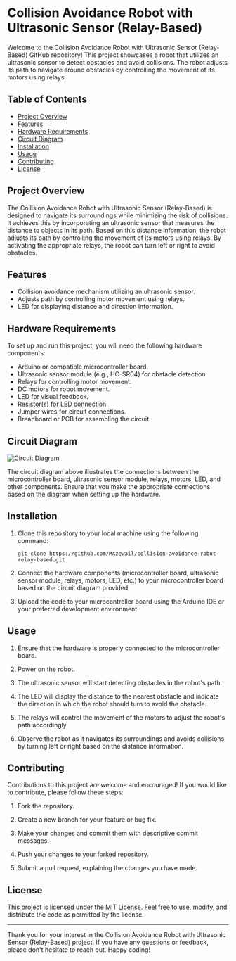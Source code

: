 # Collision Avoidance Robot with Ultrasonic Sensor (Relay-Based)

Welcome to the Collision Avoidance Robot with Ultrasonic Sensor (Relay-Based) GitHub repository! This project showcases a robot that utilizes an ultrasonic sensor to detect obstacles and avoid collisions. The robot adjusts its path to navigate around obstacles by controlling the movement of its motors using relays.

## Table of Contents

- [Project Overview](#project-overview)
- [Features](#features)
- [Hardware Requirements](#hardware-requirements)
- [Circuit Diagram](#circuit-diagram)
- [Installation](#installation)
- [Usage](#usage)
- [Contributing](#contributing)
- [License](#license)

## Project Overview

The Collision Avoidance Robot with Ultrasonic Sensor (Relay-Based) is designed to navigate its surroundings while minimizing the risk of collisions. It achieves this by incorporating an ultrasonic sensor that measures the distance to objects in its path. Based on this distance information, the robot adjusts its path by controlling the movement of its motors using relays. By activating the appropriate relays, the robot can turn left or right to avoid obstacles.

## Features

- Collision avoidance mechanism utilizing an ultrasonic sensor.
- Adjusts path by controlling motor movement using relays.
- LED for displaying distance and direction information.

## Hardware Requirements

To set up and run this project, you will need the following hardware components:

- Arduino or compatible microcontroller board.
- Ultrasonic sensor module (e.g., HC-SR04) for obstacle detection.
- Relays for controlling motor movement.
- DC motors for robot movement.
- LED for visual feedback.
- Resistor(s) for LED connection.
- Jumper wires for circuit connections.
- Breadboard or PCB for assembling the circuit.

## Circuit Diagram

![Circuit Diagram]([<>](https://github.com/MAzewail/Collision-Avoidance-Robot-Relay-Based/blob/main/2WD%20robot%20using%20relays.png))

The circuit diagram above illustrates the connections between the microcontroller board, ultrasonic sensor module, relays, motors, LED, and other components. Ensure that you make the appropriate connections based on the diagram when setting up the hardware.

## Installation

1. Clone this repository to your local machine using the following command:

   ```
   git clone https://github.com/MAzewail/collision-avoidance-robot-relay-based.git
   ```

1. Connect the hardware components (microcontroller board, ultrasonic sensor module, relays, motors, LED, etc.) to your microcontroller board based on the circuit diagram provided.

1. Upload the code to your microcontroller board using the Arduino IDE or your preferred development environment.

## Usage

1. Ensure that the hardware is properly connected to the microcontroller board.

1. Power on the robot.

1. The ultrasonic sensor will start detecting obstacles in the robot's path.

1. The LED will display the distance to the nearest obstacle and indicate the direction in which the robot should turn to avoid the obstacle.

1. The relays will control the movement of the motors to adjust the robot's path accordingly.

1. Observe the robot as it navigates its surroundings and avoids collisions by turning left or right based on the distance information.

## Contributing

Contributions to this project are welcome and encouraged! If you would like to contribute, please follow these steps:

1. Fork the repository.

1. Create a new branch for your feature or bug fix.

1. Make your changes and commit them with descriptive commit messages.

1. Push your changes to your forked repository.

1. Submit a pull request, explaining the changes you have made.

## License

This project is licensed under the [MIT License](LICENSE). Feel free to use, modify, and distribute the code as permitted by the license.

______________________________________________________________________

Thank you for your interest in the Collision Avoidance Robot with Ultrasonic Sensor (Relay-Based) project. If you have any questions or feedback, please don't hesitate to reach out. Happy coding!
